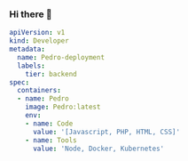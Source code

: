 ### Hi there 👋

```yaml
apiVersion: v1
kind: Developer
metadata:
  name: Pedro-deployment
  labels:
    tier: backend
spec:
  containers:
  - name: Pedro
    image: Pedro:latest
    env:
    - name: Code
      value: '[Javascript, PHP, HTML, CSS]'
    - name: Tools
      value: 'Node, Docker, Kubernetes'
```


<!--
**PcFerreira/PcFerreira** is a ✨ _special_ ✨ repository because its `README.md` (this file) appears on your GitHub profile.

Here are some ideas to get you started:

- 🔭 I’m currently working on ...
- 🌱 I’m currently learning ...
- 👯 I’m looking to collaborate on ...
- 🤔 I’m looking for help with ...
- 💬 Ask me about ...
- 📫 How to reach me: ...
- 😄 Pronouns: ...
- ⚡ Fun fact: ...
-->
